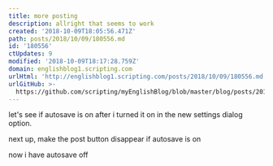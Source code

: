 ```yaml
---
title: more posting
description: allright that seems to work
created: '2018-10-09T18:05:56.471Z'
path: posts/2018/10/09/180556.md
id: '180556'
ctUpdates: 9
modified: '2018-10-09T18:17:28.759Z'
domain: englishblog1.scripting.com
urlHtml: 'http://englishblog1.scripting.com/posts/2018/10/09/180556.md'
urlGitHub: >-
  https://github.com/scripting/myEnglishBlog/blob/master/blog/posts/2018/10/09/180556.md
---
```

let's see if autosave is on after i turned it on in the new settings dialog option.

next up, make the post button disappear if autosave is on

now i have autosave off